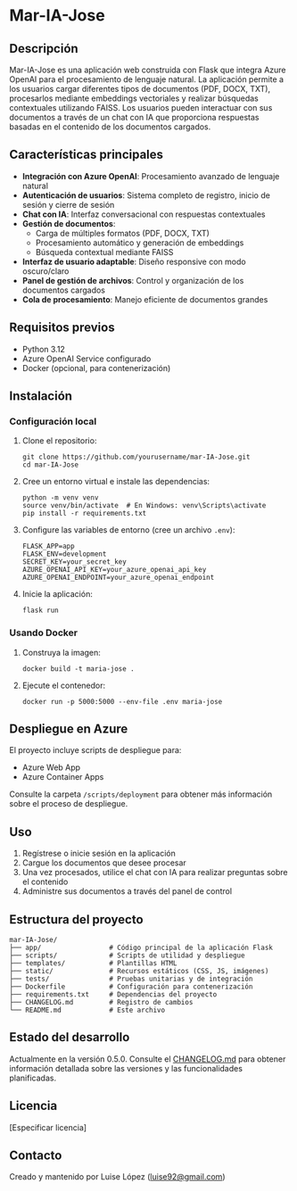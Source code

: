 # Mar-IA-Jose

## Descripción
Mar-IA-Jose es una aplicación web construida con Flask que integra Azure OpenAI para el procesamiento de lenguaje natural. La aplicación permite a los usuarios cargar diferentes tipos de documentos (PDF, DOCX, TXT), procesarlos mediante embeddings vectoriales y realizar búsquedas contextuales utilizando FAISS. Los usuarios pueden interactuar con sus documentos a través de un chat con IA que proporciona respuestas basadas en el contenido de los documentos cargados.

## Características principales

- **Integración con Azure OpenAI**: Procesamiento avanzado de lenguaje natural
- **Autenticación de usuarios**: Sistema completo de registro, inicio de sesión y cierre de sesión
- **Chat con IA**: Interfaz conversacional con respuestas contextuales
- **Gestión de documentos**:
  - Carga de múltiples formatos (PDF, DOCX, TXT)
  - Procesamiento automático y generación de embeddings
  - Búsqueda contextual mediante FAISS
- **Interfaz de usuario adaptable**: Diseño responsive con modo oscuro/claro
- **Panel de gestión de archivos**: Control y organización de los documentos cargados
- **Cola de procesamiento**: Manejo eficiente de documentos grandes

## Requisitos previos

- Python 3.12
- Azure OpenAI Service configurado
- Docker (opcional, para contenerización)

## Instalación

### Configuración local

1. Clone el repositorio:
   ```
   git clone https://github.com/yourusername/mar-IA-Jose.git
   cd mar-IA-Jose
   ```

2. Cree un entorno virtual e instale las dependencias:
   ```
   python -m venv venv
   source venv/bin/activate  # En Windows: venv\Scripts\activate
   pip install -r requirements.txt
   ```

3. Configure las variables de entorno (cree un archivo `.env`):
   ```
   FLASK_APP=app
   FLASK_ENV=development
   SECRET_KEY=your_secret_key
   AZURE_OPENAI_API_KEY=your_azure_openai_api_key
   AZURE_OPENAI_ENDPOINT=your_azure_openai_endpoint
   ```

4. Inicie la aplicación:
   ```
   flask run
   ```

### Usando Docker

1. Construya la imagen:
   ```
   docker build -t maria-jose .
   ```

2. Ejecute el contenedor:
   ```
   docker run -p 5000:5000 --env-file .env maria-jose
   ```

## Despliegue en Azure

El proyecto incluye scripts de despliegue para:

- Azure Web App
- Azure Container Apps

Consulte la carpeta `/scripts/deployment` para obtener más información sobre el proceso de despliegue.

## Uso

1. Regístrese o inicie sesión en la aplicación
2. Cargue los documentos que desee procesar
3. Una vez procesados, utilice el chat con IA para realizar preguntas sobre el contenido
4. Administre sus documentos a través del panel de control

## Estructura del proyecto

```
mar-IA-Jose/
├── app/                 # Código principal de la aplicación Flask
├── scripts/             # Scripts de utilidad y despliegue
├── templates/           # Plantillas HTML
├── static/              # Recursos estáticos (CSS, JS, imágenes)
├── tests/               # Pruebas unitarias y de integración
├── Dockerfile           # Configuración para contenerización
├── requirements.txt     # Dependencias del proyecto
├── CHANGELOG.md         # Registro de cambios
└── README.md            # Este archivo
```

## Estado del desarrollo

Actualmente en la versión 0.5.0. Consulte el [CHANGELOG.md](CHANGELOG.md) para obtener información detallada sobre las versiones y las funcionalidades planificadas.

## Licencia

[Especificar licencia]

## Contacto

Creado y mantenido por Luise López (luise92@gmail.com)